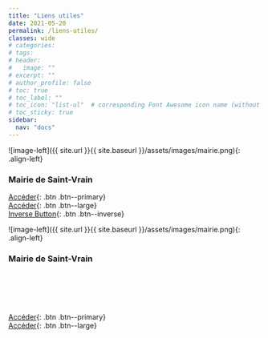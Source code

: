 ```yaml
---
title: "Liens utiles"
date: 2021-05-20
permalink: /liens-utiles/
classes: wide
# categories: 
# tags: 
# header:
#   image: ""
# excerpt: ""
# author_profile: false
# toc: true
# toc_label: ""
# toc_icon: "list-ul"  # corresponding Font Awesome icon name (without fa prefix)
# toc_sticky: true
sidebar:
  nav: "docs"
---
```




<div class="notice--success" markdown="1">

![image-left]({{ site.url }}{{ site.baseurl }}/assets/images/mairie.png){: .align-left} 
<h3 class="no_toc"><i class="fas fa-lightbulb"></i> Mairie de Saint-Vrain</h3>

[Accéder](#http://www.saint-vrain91.fr/){: .btn .btn--primary}
<br>
[Accéder](#http://www.saint-vrain91.fr/){: .btn .btn--large}
<br>
[Inverse Button](#link){: .btn .btn--inverse}

</div>


<div class="notice" markdown="1">

![image-left]({{ site.url }}{{ site.baseurl }}/assets/images/mairie.png){: .align-left} 
<h3 class="no_toc"><i class="fas fa-lightbulb"></i> Mairie de Saint-Vrain</h3>
<br>
<br>
<br>
<br>

[Accéder](#http://www.saint-vrain91.fr/){: .btn .btn--primary}
<br>
[Accéder](#http://www.saint-vrain91.fr/){: .btn .btn--large}

</div>





